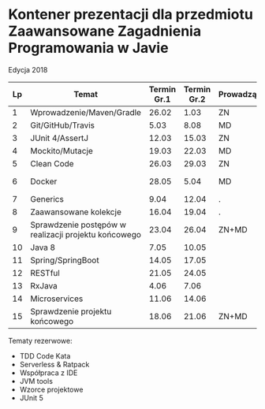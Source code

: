 # Kontener prezentacji dla przedmiotu Zaawansowane Zagadnienia Programowania w Javie
Edycja 2018

Lp | Temat | Termin Gr.1 |Termin Gr.2 | Prowadzący | Uwagi
--- | --- | --- | --- | --- | --- 
1 | Wprowadzenie/Maven/Gradle | 26.02 | 1.03 | ZN | 
2 | Git/GitHub/Travis | 5.03 |  8.08 | MD | 
3 | JUnit 4/AssertJ | 12.03 | 15.03 | ZN | 
4 | Mockito/Mutacje | 19.03 | 22.03 | MD |
5 | Clean Code | 26.03 | 29.03 | ZN |
6 | Docker | 28.05 | 5.04 | MD | Przerwa świąteczna 
7 | Generics | 9.04 | 12.04 | . | 
8 | Zaawansowane kolekcje | 16.04 | 19.04 | . | 
9 | Sprawdzenie postępów w realizacji projektu końcowego | 23.04 | 26.04 | ZN+MD | 
10| Java 8 | 7.05 | 10.05 | |  
11| Spring/SpringBoot | 14.05| 17.05 | | 
12| RESTful | 21.05 | 24.05 | | 
13| RxJava | 4.06 | 7.06 | | 
14| Microservices | 11.06 | 14.06 | | 
15| Sprawdzenie projektu końcowego | 18.06 | 21.06 | ZN+MD | 


Tematy rezerwowe:
- TDD Code Kata
- Serverless & Ratpack
- Współpraca z IDE
- JVM tools
- Wzorce projektowe
- JUnit 5
